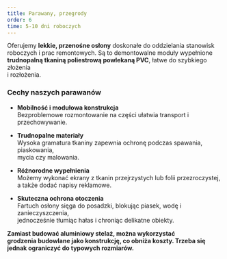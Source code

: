 ```yaml
---
title: Parawany, przegrody
order: 6
time: 5-10 dni roboczych
---
```


Oferujemy **lekkie, przenośne osłony** doskonałe do oddzielania stanowisk  
roboczych i prac remontowych. Są to demontowalne moduły wypełnione  
**trudnopalną tkaniną poliestrową powlekaną PVC**, łatwe do szybkiego złożenia  
i rozłożenia.

### Cechy naszych parawanów

- **Mobilność i modułowa konstrukcja**  
  Bezproblemowe rozmontowanie na części ułatwia transport i przechowywanie.

- **Trudnopalne materiały**  
  Wysoka gramatura tkaniny zapewnia ochronę podczas spawania, piaskowania,  
  mycia czy malowania.

- **Różnorodne wypełnienia**  
  Możemy wykonać ekrany z tkanin przejrzystych lub folii przezroczystej,  
  a także dodać napisy reklamowe.

- **Skuteczna ochrona otoczenia**  
  Fartuch osłony sięga do posadzki, blokując piasek, wodę i zanieczyszczenia,  
  jednocześnie tłumiąc hałas i chroniąc delikatne obiekty.

**Zamiast budować aluminiowy stelaż, można wykorzystać  
grodzenia budowlane jako konstrukcję, co obniża koszty. Trzeba się  
jednak ograniczyć do typowych rozmiarów.**